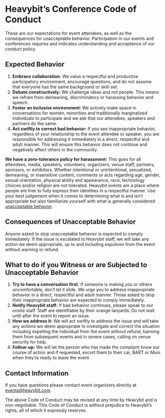 # Heavybit’s Conference Code of Conduct

These are our expectations for event attendees, as well as the consequences for unacceptable behavior. Participation in our events and conferences requires and indicates understanding and acceptance of our conduct policy. 

## Expected Behavior 
1. **Embrace collaboration:** We value a respectful and productive participatory environment, encourage questions, and do not assume that everyone has the same background or skill-set.  
2. **Debate constructively:** We challenge ideas and not people. This means we refrain from demeaning, discriminatory or harassing behavior and speech. 
3. **Foster an inclusive environment:** We actively make space in conversations for women, minorities and traditionally marginalized individuals to participate and we ask that our attendees, speakers and partners do the same. 
4. **Act swiftly to correct bad behavior:** If you see inappropriate behavior, regardless of your relationship to the event attendee or speaker, you are responsible for addressing it immediately in a direct, respectful and adult manner. This will ensure this behavior does not continue and negatively affect others in the community. 

**We have a zero-tolerance policy for harassment:** This goes for all attendees, media, speakers, volunteers, organizers, venue staff, partners, sponsors, or exhibitors. Whether intentional or unintentional, sexualized, demeaning, or insensitive content, comments or acts regarding age, gender, sexual orientation, physical ability and appearance, race, technology choices and/or religion are not tolerated. Heavybit events are a place where people are free to fully express their identities in a respectful manner. Use your best judgement when it comes to determining what is and isn’t appropriate but also familiarize yourself with what is generally considered [unacceptable behavior](https://www.fogcityruby.com/code-of-conduct/). 

## Consequences of Unacceptable Behavior 
Anyone asked to stop unacceptable behavior is expected to comply immediately. If the issue is escalated to Heavybit staff, we will take any action we deem appropriate, up to and including expulsion from the event without warning or refund. 

## What to do if you Witness or are Subjected to Unacceptable Behavior 
1. **Try to have a conversation first.** If someone is making you or others uncomfortable, don’t let it slide. We urge you to address inappropriate behavior in a direct, respectful and adult manner. Those asked to stop their inappropriate behavior are expected to comply immediately.
2. **Notify Heavybit staff:** If bad behavior continues, please speak to our onsite staff. Staff are identifiable by their orange lanyards. Do not wait until after the event to report an issue. 
3. **How we address it:** We will act swiftly to address the issue and will take any actions we deem appropriate to investigate and correct the situation including expelling the individual from the event without refund, banning them from subsequent events and in severe cases, calling on venue security for help. 
4. **Follow-up:** We will let the person who has made the complaint know our course of action and if requested, escort them to their car, BART or Muni when they’re ready to leave the event. 

## Contact Information 
If you have questions please contact event organizers directly at [events@heavybit.com](mailto:events@heavybit.com). 

The above Code of Conduct may be revised at any time by Heavybit and is non-negotiable. This Code of Conduct is without prejudice to Heavybit’s rights, all of which it expressly reserves.
